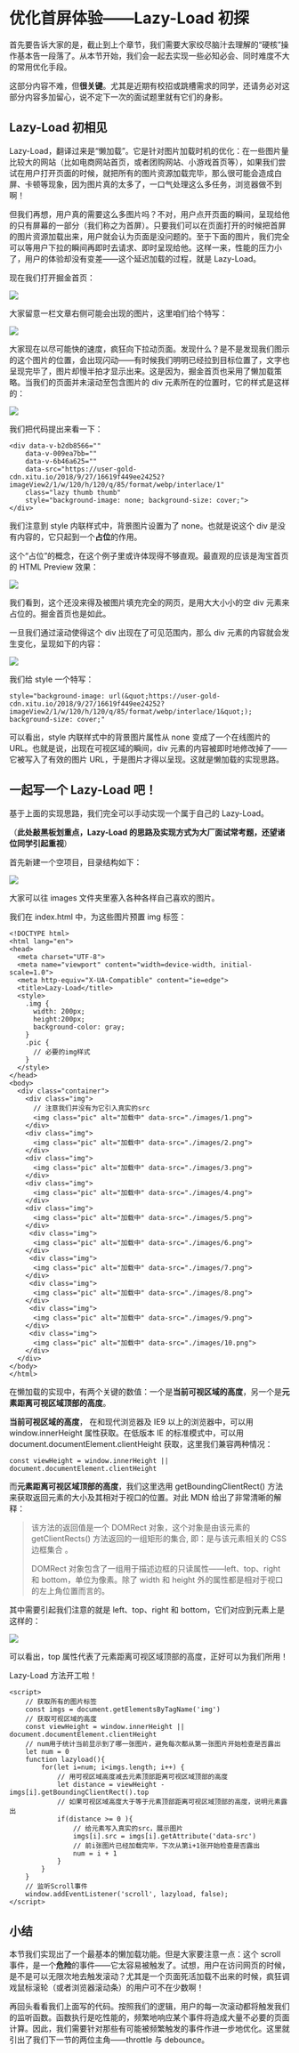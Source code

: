 # 优化首屏体验——Lazy-Load 初探

首先要告诉大家的是，截止到上个章节，我们需要大家绞尽脑汁去理解的“硬核”操作基本告一段落了。从本节开始，我们会一起去实现一些必知必会、同时难度不大的常用优化手段。

这部分内容不难，但**很关键**。尤其是近期有校招或跳槽需求的同学，还请务必对这部分内容多加留心，说不定下一次的面试题里就有它们的身影。

## Lazy-Load 初相见

Lazy-Load，翻译过来是“懒加载”。它是针对图片加载时机的优化：在一些图片量比较大的网站（比如电商网站首页，或者团购网站、小游戏首页等），如果我们尝试在用户打开页面的时候，就把所有的图片资源加载完毕，那么很可能会造成白屏、卡顿等现象，因为图片真的太多了，一口气处理这么多任务，浏览器做不到啊！

但我们再想，用户真的需要这么多图片吗？不对，用户点开页面的瞬间，呈现给他的只有屏幕的一部分（我们称之为首屏）。只要我们可以在页面打开的时候把首屏的图片资源加载出来，用户就会认为页面是没问题的。至于下面的图片，我们完全可以等用户下拉的瞬间再即时去请求、即时呈现给他。这样一来，性能的压力小了，用户的体验却没有变差——这个延迟加载的过程，就是 Lazy-Load。

现在我们打开掘金首页：

![](https://user-gold-cdn.xitu.io/2018/10/5/16642f37c7f20143?w=1424&h=1092&f=png&s=251118)

大家留意一栏文章右侧可能会出现的图片，这里咱们给个特写：

![](https://user-gold-cdn.xitu.io/2018/10/5/16642f57149017c9?w=202&h=662&f=png&s=59534)

大家现在以尽可能快的速度，疯狂向下拉动页面。发现什么？是不是发现我们图示的这个图片的位置，会出现闪动——有时候我们明明已经拉到目标位置了，文字也呈现完毕了，图片却慢半拍才显示出来。这是因为，掘金首页也采用了懒加载策略。当我们的页面并未滚动至包含图片的 div 元素所在的位置时，它的样式是这样的：

![](https://user-gold-cdn.xitu.io/2018/10/5/16642f9403b5f320?w=1312&h=142&f=png&s=62803)

我们把代码提出来看一下：

```
<div data-v-b2db8566="" 
    data-v-009ea7bb="" 
    data-v-6b46a625=""   
    data-src="https://user-gold-cdn.xitu.io/2018/9/27/16619f449ee24252?imageView2/1/w/120/h/120/q/85/format/webp/interlace/1"    
    class="lazy thumb thumb"    
    style="background-image: none; background-size: cover;">  
</div>
```

我们注意到 style 内联样式中，背景图片设置为了 none。也就是说这个 div 是没有内容的，它只起到一个**占位**的作用。

这个“占位”的概念，在这个例子里或许体现得不够直观。最直观的应该是淘宝首页的 HTML Preview 效果：

![](https://user-gold-cdn.xitu.io/2018/10/5/1664307daf51a16e?w=2290&h=972&f=png&s=125909)

我们看到，这个还没来得及被图片填充完全的网页，是用大大小小的空 div 元素来占位的。掘金首页也是如此。

一旦我们通过滚动使得这个 div 出现在了可见范围内，那么 div 元素的内容就会发生变化，呈现如下的内容：

![](https://user-gold-cdn.xitu.io/2018/10/5/1664300e3f14b7c9?w=1198&h=252&f=png&s=109226)

我们给 style 一个特写：

```
style="background-image: url(&quot;https://user-gold-cdn.xitu.io/2018/9/27/16619f449ee24252?imageView2/1/w/120/h/120/q/85/format/webp/interlace/1&quot;); background-size: cover;"
```

可以看出，style 内联样式中的背景图片属性从 none 变成了一个在线图片的 URL。也就是说，出现在可视区域的瞬间，div 元素的内容被即时地修改掉了——它被写入了有效的图片 URL，于是图片才得以呈现。这就是懒加载的实现思路。

## 一起写一个 Lazy-Load 吧！

基于上面的实现思路，我们完全可以手动实现一个属于自己的 Lazy-Load。

（**此处敲黑板划重点，Lazy-Load 的思路及实现方式为大厂面试常考题，还望诸位同学引起重视**）

首先新建一个空项目，目录结构如下：

![](https://user-gold-cdn.xitu.io/2018/10/5/1664322fcf90be3e?w=466&h=116&f=png&s=14252)

大家可以往 images 文件夹里塞入各种各样自己喜欢的图片。

我们在 index.html 中，为这些图片预置 img 标签：

```
<!DOCTYPE html>
<html lang="en">
<head>
  <meta charset="UTF-8">
  <meta name="viewport" content="width=device-width, initial-scale=1.0">
  <meta http-equiv="X-UA-Compatible" content="ie=edge">
  <title>Lazy-Load</title>
  <style>
    .img {
      width: 200px;
      height:200px;
      background-color: gray;
    }
    .pic {
      // 必要的img样式
    }
  </style>
</head>
<body>
  <div class="container">
    <div class="img">
      // 注意我们并没有为它引入真实的src
      <img class="pic" alt="加载中" data-src="./images/1.png">
    </div>
    <div class="img">
      <img class="pic" alt="加载中" data-src="./images/2.png">
    </div>
    <div class="img">
      <img class="pic" alt="加载中" data-src="./images/3.png">
    </div>
    <div class="img">
      <img class="pic" alt="加载中" data-src="./images/4.png">
    </div>
    <div class="img">
      <img class="pic" alt="加载中" data-src="./images/5.png">
    </div>
     <div class="img">
      <img class="pic" alt="加载中" data-src="./images/6.png">
    </div>
     <div class="img">
      <img class="pic" alt="加载中" data-src="./images/7.png">
    </div>
     <div class="img">
      <img class="pic" alt="加载中" data-src="./images/8.png">
    </div>
     <div class="img">
      <img class="pic" alt="加载中" data-src="./images/9.png">
    </div>
     <div class="img">
      <img class="pic" alt="加载中" data-src="./images/10.png">
    </div>
  </div>
</body>
</html>
```

在懒加载的实现中，有两个关键的数值：一个是**当前可视区域的高度**，另一个是**元素距离可视区域顶部的高度**。

**当前可视区域的高度**， 在和现代浏览器及 IE9 以上的浏览器中，可以用 window.innerHeight 属性获取。在低版本 IE 的标准模式中，可以用 document.documentElement.clientHeight 获取，这里我们兼容两种情况：

```
const viewHeight = window.innerHeight || document.documentElement.clientHeight
```

而**元素距离可视区域顶部的高度**，我们这里选用 getBoundingClientRect\(\) 方法来获取返回元素的大小及其相对于视口的位置。对此 MDN 给出了非常清晰的解释：

> 该方法的返回值是一个 DOMRect 对象，这个对象是由该元素的 getClientRects\(\) 方法返回的一组矩形的集合, 即：是与该元素相关的 CSS 边框集合 。
>
> DOMRect 对象包含了一组用于描述边框的只读属性——left、top、right 和 bottom，单位为像素。除了 width 和 height 外的属性都是相对于视口的左上角位置而言的。

其中需要引起我们注意的就是 left、top、right 和 bottom，它们对应到元素上是这样的：

![](https://user-gold-cdn.xitu.io/2018/10/5/1664360c6ceda200?w=500&h=500&f=png&s=25422)

可以看出，top 属性代表了元素距离可视区域顶部的高度，正好可以为我们所用！

Lazy-Load 方法开工啦！

```
<script>
    // 获取所有的图片标签
    const imgs = document.getElementsByTagName('img')
    // 获取可视区域的高度
    const viewHeight = window.innerHeight || document.documentElement.clientHeight
    // num用于统计当前显示到了哪一张图片，避免每次都从第一张图片开始检查是否露出
    let num = 0
    function lazyload(){
        for(let i=num; i<imgs.length; i++) {
            // 用可视区域高度减去元素顶部距离可视区域顶部的高度
            let distance = viewHeight - imgs[i].getBoundingClientRect().top
            // 如果可视区域高度大于等于元素顶部距离可视区域顶部的高度，说明元素露出
            if(distance >= 0 ){
                // 给元素写入真实的src，展示图片
                imgs[i].src = imgs[i].getAttribute('data-src')
                // 前i张图片已经加载完毕，下次从第i+1张开始检查是否露出
                num = i + 1
            }
        }
    }
    // 监听Scroll事件
    window.addEventListener('scroll', lazyload, false);
</script>
```

## 小结

本节我们实现出了一个最基本的懒加载功能。但是大家要注意一点：这个 scroll 事件，是一个**危险**的事件——它太容易被触发了。试想，用户在访问网页的时候，是不是可以无限次地去触发滚动？尤其是一个页面死活加载不出来的时候，疯狂调戏鼠标滚轮（或者浏览器滚动条）的用户可不在少数啊！

再回头看看我们上面写的代码。按照我们的逻辑，用户的每一次滚动都将触发我们的监听函数。函数执行是吃性能的，频繁地响应某个事件将造成大量不必要的页面计算。因此，我们需要针对那些有可能被频繁触发的事件作进一步地优化。这里就引出了我们下一节的两位主角——throttle 与 debounce。